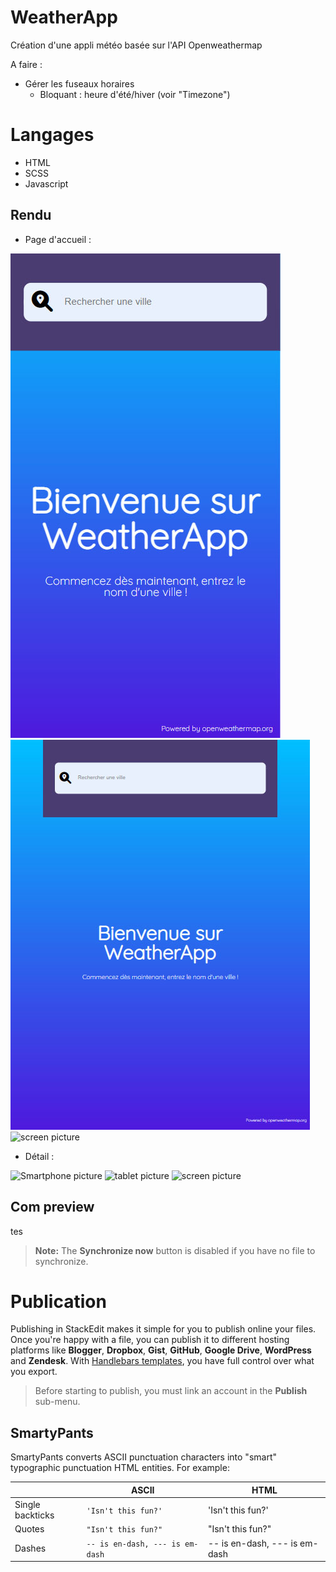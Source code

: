 # WeatherApp
Création d'une appli météo basée sur l'API Openweathermap

A faire :
- Gérer les fuseaux horaires
  - Bloquant : heure d'été/hiver (voir "Timezone")


# Langages

- HTML
- SCSS
- Javascript

## Rendu
- Page d'accueil :


![Smartphone picture](src/img/smart.jpg)
![tablet picture](src/img/tab.jpg)
![screen picture](src/img/screent.jpg)

- Détail :


![Smartphone picture](src/img/smart_01.jpg)
![tablet picture](src/img/tab_01.jpg)
![screen picture](src/img/screent_01.jpg)




## Com preview
tes
> **Note:** The **Synchronize now** button is disabled if you have no file to synchronize.

# Publication

Publishing in StackEdit makes it simple for you to publish online your files. Once you're happy with a file, you can publish it to different hosting platforms like **Blogger**, **Dropbox**, **Gist**, **GitHub**, **Google Drive**, **WordPress** and **Zendesk**. With [Handlebars templates](http://handlebarsjs.com/), you have full control over what you export.

> Before starting to publish, you must link an account in the **Publish** sub-menu.



## SmartyPants

SmartyPants converts ASCII punctuation characters into "smart" typographic punctuation HTML entities. For example:

|                |ASCII                          |HTML                         |
|----------------|-------------------------------|-----------------------------|
|Single backticks|`'Isn't this fun?'`            |'Isn't this fun?'            |
|Quotes          |`"Isn't this fun?"`            |"Isn't this fun?"            |
|Dashes          |`-- is en-dash, --- is em-dash`|-- is en-dash, --- is em-dash|



